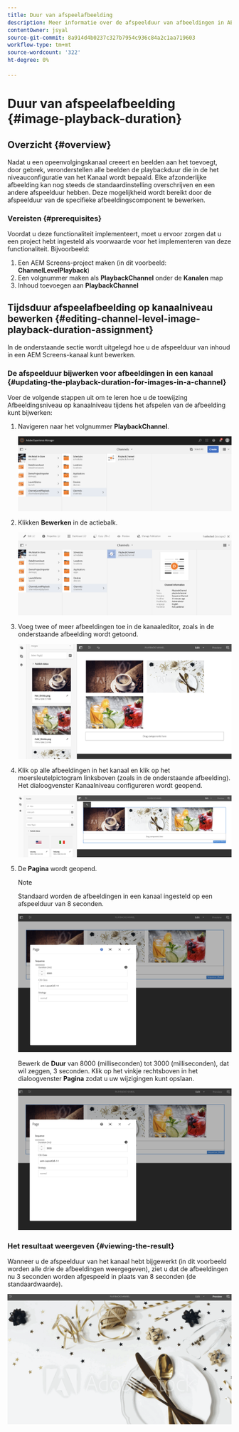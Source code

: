 ```yaml
---
title: Duur van afspeelafbeelding
description: Meer informatie over de afspeelduur van afbeeldingen in AEM Screens.
contentOwner: jsyal
source-git-commit: 8a914d4b0237c327b7954c936c84a2c1aa719603
workflow-type: tm+mt
source-wordcount: '322'
ht-degree: 0%

---
```



# Duur van afspeelafbeelding {#image-playback-duration}

## Overzicht {#overview}

Nadat u een opeenvolgingskanaal creeert en beelden aan het toevoegt, door gebrek, veronderstellen alle beelden de playbackduur die in de het niveauconfiguratie van het Kanaal wordt bepaald. Elke afzonderlijke afbeelding kan nog steeds de standaardinstelling overschrijven en een andere afspeelduur hebben. Deze mogelijkheid wordt bereikt door de afspeelduur van de specifieke afbeeldingscomponent te bewerken.

### Vereisten {#prerequisites}

Voordat u deze functionaliteit implementeert, moet u ervoor zorgen dat u een project hebt ingesteld als voorwaarde voor het implementeren van deze functionaliteit. Bijvoorbeeld:

1. Een AEM Screens-project maken (in dit voorbeeld: **ChannelLevelPlayback**)
1. Een volgnummer maken als **PlaybackChannel** onder de **Kanalen** map
1. Inhoud toevoegen aan **PlaybackChannel**

## Tijdsduur afspeelafbeelding op kanaalniveau bewerken {#editing-channel-level-image-playback-duration-assignment}

In de onderstaande sectie wordt uitgelegd hoe u de afspeelduur van inhoud in een AEM Screens-kanaal kunt bewerken.

### De afspeelduur bijwerken voor afbeeldingen in een kanaal {#updating-the-playback-duration-for-images-in-a-channel}

Voer de volgende stappen uit om te leren hoe u de toewijzing Afbeeldingsniveau op kanaalniveau tijdens het afspelen van de afbeelding kunt bijwerken:

1. Navigeren naar het volgnummer **PlaybackChannel**.

   ![screen_shot_2019-06-24at62818pm](assets/screen_shot_2019-06-24at62818pm.png)

1. Klikken **Bewerken** in de actiebalk.

   ![screen_shot_2019-06-24at70141pm](assets/screen_shot_2019-06-24at70141pm.png)

1. Voeg twee of meer afbeeldingen toe in de kanaaleditor, zoals in de onderstaande afbeelding wordt getoond.

   ![screen_shot_2019-06-24at90534pm](assets/screen_shot_2019-06-24at90534pm.png)

1. Klik op alle afbeeldingen in het kanaal en klik op het moersleutelpictogram linksboven (zoals in de onderstaande afbeelding). Het dialoogvenster Kanaalniveau configureren wordt geopend.

   ![screen_shot_2019-06-25at95945am](assets/screen_shot_2019-06-25at95945am.png)

1. De **Pagina** wordt geopend.

   >[!NOTE]
   >
   >Standaard worden de afbeeldingen in een kanaal ingesteld op een afspeelduur van 8 seconden.

   ![screen_shot_2019-06-25at100343am](assets/screen_shot_2019-06-25at100343am.png)

   Bewerk de **Duur** van 8000 (milliseconden) tot 3000 (milliseconden), dat wil zeggen, 3 seconden. Klik op het vinkje rechtsboven in het dialoogvenster **Pagina** zodat u uw wijzigingen kunt opslaan.

   ![screen_shot_2019-06-25at101527am](assets/screen_shot_2019-06-25at101527am.png)

### Het resultaat weergeven {#viewing-the-result}

Wanneer u de afspeelduur van het kanaal hebt bijgewerkt (in dit voorbeeld worden alle drie de afbeeldingen weergegeven), ziet u dat de afbeeldingen nu 3 seconden worden afgespeeld in plaats van 8 seconden (de standaardwaarde).

![channel_preview](assets/channel_preview.gif)

